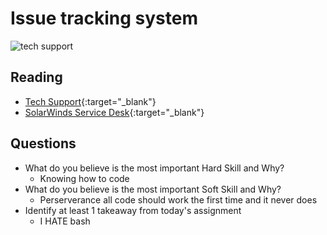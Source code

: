 # Issue tracking system

![tech support](https://ptgmedia.pearsoncmg.com/images/chap1_9780789752406/elementLinks/01fig02_alt.jpg)

## Reading

- [Tech Support](https://www.pearsonitcertification.com/articles/article.aspx?p=2260779&seqNum=5){:target="_blank"}
- [SolarWinds Service Desk](https://www.solarwinds.com/resources/video/solarwinds-service-desk-overview){:target="_blank"}

## Questions

- What do you believe is the most important Hard Skill and Why?
    - Knowing how to code
- What do you believe is the most important Soft Skill and Why?
    - Perserverance all code should work the first time and it never does
- Identify at least 1 takeaway from today's assignment
    - I HATE bash